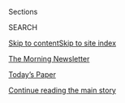 <div id="app">

<div>

<div class="NYTAppHideMasthead css-zz1s19 e1suatyy0">

<div class="section css-ui9rw0 e1suatyy2">

<div class="css-11hrj97 er09x8g0">

<div class="css-6n7j50">

</div>

<span class="css-1dv1kvn">Sections</span>

<div class="css-10488qs">

<span class="css-1dv1kvn">SEARCH</span>

</div>

[Skip to content](#site-content)[Skip to site index](#site-index)

</div>

<div id="masthead-section-label" class="css-1fnb9ct eaxe0e00">

[The Morning
Newsletter](https://www.nytimes.com/series/us-morning-briefing)

</div>

<div class="css-10698na e1huz5gh0">

</div>

</div>

<div id="masthead-bar-one" class="section hasLinks css-15hmgas e1csuq9d3">

<div class="css-uqyvli e1csuq9d0">

</div>

<div class="css-1uqjmks e1csuq9d1">

</div>

<div class="css-9e9ivx">

[](https://myaccount.nytimes.com/auth/login?response_type=cookie&client_id=vi)

</div>

<div class="css-1bvtpon e1csuq9d2">

[Today’s Paper](https://www.nytimes.com/section/todayspaper)

</div>

</div>

</div>

</div>

<div data-aria-hidden="false">

<div id="site-content" role="main">

<div id="top-wrapper" class="css-15p45cc eaca97t0" type="top">

<div id="top-slug" class="css-19x0jxb eaca97t1" hidden="">

Advertisement

</div>

[Continue reading the main story](#after-top)

<div class="ad top-wrapper" style="text-align:center;height:100%;display:block;min-height:90px">

<div id="top" class="place-ad" data-position="top" data-size-key="top">

</div>

</div>

<div id="after-top">

</div>

</div>

<div id="collection-us-morning-briefing" class="section css-15h4p1b e9abtgs0">

<div class="css-1j21atc e1svk9qx1">

<div class="css-fmiefx e1svk9qx2">

<div class="css-1hk7r2m eu54l5x0">

<div id="sponsor-wrapper" class="css-7a1pgi eaca97t0" type="sponsor" hidden="">

<div id="sponsor-slug" class="css-1l4mleb eaca97t1" hidden="">

Supported by

</div>

[Continue reading the main story](#after-sponsor)

<div id="sponsor" class="ad sponsor-wrapper" style="text-align:left;height:100%;display:block">

</div>

<div id="after-sponsor">

</div>

</div>

</div>

### <span class="css-5xm8y ezz4tcd1">[Briefing](/interactive/2018/briefing/global-morning-briefing-newsletter-signup.html)</span>

</div>

<div class="css-nfcc9b e1svk9qx3">

<div class="css-vl9dhg e1svk9qx5">

<div class="css-1nrhkj6 e1svk9qx6">

# The Morning Newsletter

<div class="follow-button-placeholder" data-collection-id="">

</div>

</div>

## <span>Make sense of the day’s news and ideas. David Leonhardt and Times journalists guide you through what’s happening — and why it matters. [Sign up](https://www.nytimes.com/newsletters/morning-briefing) for The Morning newsletter.</span>

</div>

</div>

## <span>Make sense of the day’s news and ideas. David Leonhardt and Times journalists guide you through what’s happening — and why it matters. [Sign up](https://www.nytimes.com/newsletters/morning-briefing) for The Morning newsletter.</span>

</div>

<div class="css-6knu33 eoqylgt0">

<div class="supplemental-header">

<div class="module-body">

<div style="max-width:100%;margin:0 auto">

<div id="100000004069963" class="css-191iepd" data-slug="morning-briefing-weather-module" style="max-width:600px">

</div>

</div>

</div>

</div>

</div>

<div class="css-185go5a e1o5byef0">

<div class="css-15cbhtu">

  - [Latest](#stream-panel)
  - <span class="css-6n7j50">Search</span>
    <div class="control">
    <div class="label-container css-1dv1kvn">
    Search
    </div>
    <div class="css-wm4t3d">
    **<span id="clear-search-input" class="css-1dv1kvn">Clear this text
    input</span>
    </div>
    </div>
    <span class="css-1iovbfw"></span>

<div id="stream-panel" class="section css-8msx5b e1jz0cab1">

<div class="css-13mho3u">

1.  
    
    <div class="css-1cp3ece">
    
    <div class="css-1l4spti">
    
    [](/2020/08/07/briefing/coronavirus-suffrage-tiktok-your-friday-briefing.html)
    
    <div class="css-79elbk">
    
    ![](https://static01.nyt.com/images/2020/08/06/us/7ambriefing-nigeria-copy/7ambriefing-nigeria-thumbWide-v3.jpg?quality=75&auto=webp&disable=upscale)
    
    </div>
    
    ## A Warming World
    
    And what else you need to know today.
    
    <div class="css-1nqbnmb ea5icrr0">
    
    By <span class="css-1n7hynb">Sanam Yar <span>and</span> Ian Prasad
    Philbrick</span>
    
    </div>
    
    </div>
    
    <div class="css-1lc2l26 e1xfvim33">
    
    </div>
    
    </div>

2.  
    
    <div class="css-1cp3ece">
    
    <div class="css-1l4spti">
    
    [](/2020/08/06/briefing/coronavirus-beirut-deutsche-bank-your-thursday-briefing.html)
    
    <div class="css-79elbk">
    
    ![](https://static01.nyt.com/images/2020/08/05/us/6ambriefing-mask/6ambriefing-mask-thumbWide-v3.jpg?quality=75&auto=webp&disable=upscale)
    
    </div>
    
    ## America Stands Alone
    
    And what else you need to know today.
    
    <div class="css-1nqbnmb ea5icrr0">
    
    By <span class="css-1n7hynb">Ian Prasad Philbrick <span>and</span>
    Sanam Yar</span>
    
    </div>
    
    </div>
    
    <div class="css-1lc2l26 e1xfvim33">
    
    </div>
    
    </div>

3.  
    
    <div class="css-1cp3ece">
    
    <div class="css-1l4spti">
    
    [](/2020/08/05/briefing/beirut-isaias-cori-bush-your-wednesday-briefing.html)
    
    <div class="css-79elbk">
    
    ![](https://static01.nyt.com/images/2020/08/04/us/5ambriefing-promo/5ambriefing-census-thumbWide-v3.jpg?quality=75&auto=webp&disable=upscale)
    
    </div>
    
    ## Who Gets Counted?
    
    And what else you need to know today.
    
    <div class="css-1nqbnmb ea5icrr0">
    
    By <span class="css-1n7hynb">Sanam Yar <span>and</span> Ian Prasad
    Philbrick</span>
    
    </div>
    
    </div>
    
    <div class="css-1lc2l26 e1xfvim33">
    
    </div>
    
    </div>

4.  
    
    <div class="css-1cp3ece">
    
    <div class="css-1l4spti">
    
    [](/2020/08/04/briefing/coronavirus-relief-primary-elections-isaias-your-tuesday-briefing.html)
    
    <div class="css-79elbk">
    
    ![](https://static01.nyt.com/images/2020/08/03/us/4ambriefing-promo/4ambriefing-relief-thumbWide-v2.jpg?quality=75&auto=webp&disable=upscale)
    
    </div>
    
    ## Miles Apart on Coronavirus Relief
    
    And what else you need to know today.
    
    <div class="css-1nqbnmb ea5icrr0">
    
    By <span class="css-1n7hynb">Ian Prasad Philbrick <span>and</span>
    Sanam Yar</span>
    
    </div>
    
    </div>
    
    <div class="css-1lc2l26 e1xfvim33">
    
    </div>
    
    </div>

5.  
    
    <div class="css-1cp3ece">
    
    <div class="css-1l4spti">
    
    [](/2020/08/03/briefing/coronavirus-vaccine-tropical-storm-isaias-tiktok-your-monday-briefing.html)
    
    <div class="css-79elbk">
    
    ![](https://static01.nyt.com/images/2020/08/02/us/3ambriefing-police/3ambriefing-police-thumbWide-v3.jpg?quality=75&auto=webp&disable=upscale)
    
    </div>
    
    ## What Has Changed Since George Floyd
    
    And what else you need to know today.
    
    <div class="css-1nqbnmb ea5icrr0">
    
    By <span class="css-1n7hynb">Ian Prasad Philbrick <span>and</span>
    Sanam Yar</span>
    
    </div>
    
    </div>
    
    <div class="css-1lc2l26 e1xfvim33">
    
    </div>
    
    </div>

6.  
    
    <div class="css-1cp3ece">
    
    <div class="css-1l4spti">
    
    [](/2020/07/31/briefing/nba-economy-herman-cain-your-friday-briefing.html)
    
    <div class="css-79elbk">
    
    ![](https://static01.nyt.com/images/2020/07/31/arts/31ambriefing-outside1/31ambriefing-outside1-thumbWide-v3.jpg?quality=75&auto=webp&disable=upscale)
    
    </div>
    
    ## Outdoors Innovation
    
    And what else you need to know today.
    
    <div class="css-1nqbnmb ea5icrr0">
    
    By <span class="css-1n7hynb">David Leonhardt</span>
    
    </div>
    
    </div>
    
    <div class="css-1lc2l26 e1xfvim33">
    
    </div>
    
    </div>

7.  
    
    <div class="css-1cp3ece">
    
    <div class="css-1l4spti">
    
    [](/2020/07/30/briefing/mark-zuckerberg-louie-gohmert-ruth-bader-ginsburg-your-thursday-briefing.html)
    
    <div class="css-79elbk">
    
    ![](https://static01.nyt.com/images/2020/07/30/us/30ambriefing-promo/merlin_174892713_a93166cc-3e91-4330-b28e-976ac6e6d57d-thumbWide.jpg?quality=75&auto=webp&disable=upscale)
    
    </div>
    
    ## The Autocrat Problem
    
    And what else you need to know today.
    
    <div class="css-1nqbnmb ea5icrr0">
    
    By <span class="css-1n7hynb">David Leonhardt</span>
    
    </div>
    
    </div>
    
    <div class="css-1lc2l26 e1xfvim33">
    
    </div>
    
    </div>

8.  
    
    <div class="css-1cp3ece">
    
    <div class="css-1l4spti">
    
    [](/2020/07/29/briefing/coronavirus-william-barr-emmy-nominations-your-wednesday-briefing.html)
    
    <div class="css-79elbk">
    
    ![](https://static01.nyt.com/images/2020/07/29/us/29ambriefing-promo/29ambriefing-promo-thumbWide-v3.jpg?quality=75&auto=webp&disable=upscale)
    
    </div>
    
    ## Information Contagion
    
    And what else you need to know today.
    
    <div class="css-1nqbnmb ea5icrr0">
    
    By <span class="css-1n7hynb">David Leonhardt</span>
    
    </div>
    
    </div>
    
    <div class="css-1lc2l26 e1xfvim33">
    
    </div>
    
    </div>

9.  
    
    <div class="css-1cp3ece">
    
    <div class="css-1l4spti">
    
    [](/2020/07/28/briefing/william-barr-mlb-john-lewis.html)
    
    <div class="css-79elbk">
    
    ![](https://static01.nyt.com/images/2020/07/28/world/28ambriefing-promo/28ambriefing-promo-thumbWide-v2.jpg?quality=75&auto=webp&disable=upscale)
    
    </div>
    
    ## All Spikes Aren’t Equal
    
    And what else you need to know today.
    
    <div class="css-1nqbnmb ea5icrr0">
    
    By <span class="css-1n7hynb">David Leonhardt</span>
    
    </div>
    
    </div>
    
    <div class="css-1lc2l26 e1xfvim33">
    
    </div>
    
    </div>

10. 
    
    <div class="css-1cp3ece">
    
    <div class="css-1l4spti">
    
    [](/2020/07/27/briefing/john-lewis-portland-coronavirus.html)
    
    <div class="css-79elbk">
    
    ![](https://static01.nyt.com/images/2020/07/27/us/27ambriefing-promo/27ambriefing-blktrump-thumbWide.jpg?quality=75&auto=webp&disable=upscale)
    
    </div>
    
    ## A Small, Enduring Bloc
    
    And what else you need to know today.
    
    <div class="css-1nqbnmb ea5icrr0">
    
    By <span class="css-1n7hynb">David Leonhardt</span>
    
    </div>
    
    </div>
    
    <div class="css-1lc2l26 e1xfvim33">
    
    </div>
    
    </div>

<div class="css-13mho3u">

<div class="css-1t62hi8">

<div class="css-1stvaey">

Show More

<div>

<div style="border:0;clip:rect(0 0 0 0);height:1px;margin:-1px;overflow:hidden;white-space:nowrap;padding:0;width:1px;position:absolute" role="log" data-aria-live="assertive">

</div>

<div style="border:0;clip:rect(0 0 0 0);height:1px;margin:-1px;overflow:hidden;white-space:nowrap;padding:0;width:1px;position:absolute" role="log" data-aria-live="assertive">

</div>

<div style="border:0;clip:rect(0 0 0 0);height:1px;margin:-1px;overflow:hidden;white-space:nowrap;padding:0;width:1px;position:absolute" role="log" data-aria-live="polite">

</div>

<div style="border:0;clip:rect(0 0 0 0);height:1px;margin:-1px;overflow:hidden;white-space:nowrap;padding:0;width:1px;position:absolute" role="log" data-aria-live="polite">

</div>

</div>

</div>

</div>

</div>

</div>

<div class="css-g6hk37 supplemental">

<div id="mid1-wrapper" class="css-10wkyv7 eaca97t0" type="lede">

<div id="mid1-slug" class="css-1tag3rd eaca97t1">

Advertisement

</div>

[Continue reading the main story](#after-mid1)

<div id="mid1" class="ad mid1-wrapper" style="text-align:center;height:100%;display:block;min-height:250px">

</div>

<div id="after-mid1">

</div>

</div>

## Get the Morning Briefing by Email

<div class="css-hftqp3">

What you need to know to start your day, delivered to your inbox Monday
through Friday.

</div>

[SIGN
UP](https://www.nytimes.com/interactive/2018/briefing/global-morning-briefing-newsletter-signup.html)

<div id="mktg-wrapper" class="css-oxle51 eaca97t0" type="mktg">

<div id="mktg-slug" class="css-1tag3rd eaca97t1">

Advertisement

</div>

[Continue reading the main story](#after-mktg)

<div id="mktg" class="ad mktg-wrapper" style="text-align:center;height:100%;display:block">

</div>

<div id="after-mktg">

</div>

</div>

</div>

</div>

</div>

</div>

</div>

</div>

## Site Index

<div>

</div>

## Site Information Navigation

  - [© <span>2020</span> <span>The New York Times
    Company</span>](https://help.nytimes.com/hc/en-us/articles/115014792127-Copyright-notice)

<!-- end list -->

  - [NYTCo](https://www.nytco.com/)
  - [Contact
    Us](https://help.nytimes.com/hc/en-us/articles/115015385887-Contact-Us)
  - [Work with us](https://www.nytco.com/careers/)
  - [Advertise](https://nytmediakit.com/)
  - [T Brand Studio](http://www.tbrandstudio.com/)
  - [Your Ad
    Choices](https://www.nytimes.com/privacy/cookie-policy#how-do-i-manage-trackers)
  - [Privacy](https://www.nytimes.com/privacy)
  - [Terms of
    Service](https://help.nytimes.com/hc/en-us/articles/115014893428-Terms-of-service)
  - [Terms of
    Sale](https://help.nytimes.com/hc/en-us/articles/115014893968-Terms-of-sale)
  - [Site Map](https://spiderbites.nytimes.com)
  - [Help](https://help.nytimes.com/hc/en-us)
  - [Subscriptions](https://www.nytimes.com/subscription?campaignId=37WXW)

</div>

</div>
